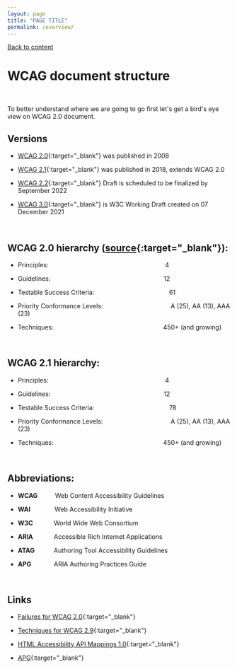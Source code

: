 ```yaml
---
layout: page
title: "PAGE TITLE"
permalink: /overview/
---
```

<link rel="stylesheet" href="/assets/css/style.css?v=07f9abc06ad55cffb2433692575c223659db012e" media="screen"><link rel="stylesheet" href="/css/style.css">
<a class="back-link" href="https://shoshiko.github.io">Back to content</a>
   
<div class="inner" markdown="1">

# WCAG document structure

&nbsp; 

To better understand where we are going to go first let's  get a bird's eye view on WCAG 2.0 document.

## Versions

- [WCAG 2.0](https://www.w3.org/TR/WCAG20/){:target="_blank"} was published in 2008

- [WCAG 2.1](https://www.w3.org/TR/WCAG21/){:target="_blank"} was published in 2018, extends WCAG 2.0

- [WCAG 2.2](https://www.w3.org/TR/WCAG22/){:target="_blank"} Draft is scheduled to be finalized by September 2022

- [WCAG 3.0](https://www.w3.org/TR/wcag-3.0/){:target="_blank"} is W3C Working Draft created on 07 December 2021

&nbsp; 

## WCAG 2.0 hierarchy ([source](https://www.audioeye.com/post/web-content-accessibility-guidelines/){:target="_blank"}):

* Principles: &nbsp; &nbsp; &nbsp; &nbsp; &nbsp; &nbsp; &nbsp; &nbsp; &nbsp; &nbsp; &nbsp; &nbsp; &nbsp; &nbsp; &nbsp; &nbsp; &nbsp; &nbsp; &nbsp; &nbsp; &nbsp; &nbsp; &nbsp; &nbsp; &nbsp; &nbsp; &nbsp; &nbsp;&nbsp; &nbsp; &nbsp; &nbsp; &nbsp; &nbsp;4
  
* Guidelines: &nbsp; &nbsp; &nbsp; &nbsp; &nbsp; &nbsp; &nbsp; &nbsp; &nbsp; &nbsp; &nbsp; &nbsp; &nbsp; &nbsp; &nbsp; &nbsp; &nbsp; &nbsp; &nbsp; &nbsp; &nbsp; &nbsp; &nbsp; &nbsp; &nbsp; &nbsp; &nbsp; &nbsp; &nbsp; &nbsp; &nbsp; &nbsp; 12
  
* Testable Success Criteria:&nbsp; &nbsp; &nbsp; &nbsp; &nbsp; &nbsp; &nbsp; &nbsp; &nbsp; &nbsp;&nbsp;&nbsp;&nbsp;&nbsp;&nbsp;&nbsp;&nbsp;&nbsp;&nbsp;&nbsp;&nbsp;&nbsp;&nbsp;&nbsp;&nbsp;&nbsp;&nbsp;&nbsp;&nbsp;&nbsp;&nbsp;&nbsp;&nbsp;&nbsp;61
  
* Priority Conformance Levels:&nbsp; &nbsp; &nbsp; &nbsp;&nbsp;&nbsp;&nbsp;&nbsp;&nbsp;&nbsp;&nbsp;&nbsp;&nbsp;&nbsp;&nbsp;&nbsp;&nbsp;&nbsp;&nbsp;&nbsp;&nbsp;&nbsp;&nbsp;&nbsp;&nbsp;&nbsp;&nbsp;&nbsp;&nbsp;&nbsp;&nbsp;&nbsp;&nbsp;&nbsp;&nbsp;&nbsp;A (25), AA (13), AAA (23)
  
* Techniques: &nbsp; &nbsp; &nbsp; &nbsp; &nbsp; &nbsp; &nbsp; &nbsp; &nbsp; &nbsp; &nbsp; &nbsp; &nbsp; &nbsp; &nbsp; &nbsp; &nbsp; &nbsp; &nbsp; &nbsp; &nbsp; &nbsp; &nbsp; &nbsp; &nbsp; &nbsp; &nbsp; &nbsp; &nbsp; &nbsp; &nbsp;  450+ (and growing)
  
&nbsp; 

## WCAG 2.1 hierarchy:

* Principles: &nbsp; &nbsp; &nbsp; &nbsp; &nbsp; &nbsp; &nbsp; &nbsp; &nbsp; &nbsp; &nbsp; &nbsp; &nbsp; &nbsp; &nbsp; &nbsp; &nbsp; &nbsp; &nbsp; &nbsp; &nbsp; &nbsp; &nbsp; &nbsp; &nbsp; &nbsp; &nbsp; &nbsp;&nbsp; &nbsp; &nbsp; &nbsp; &nbsp; &nbsp;4
  
* Guidelines: &nbsp; &nbsp; &nbsp; &nbsp; &nbsp; &nbsp; &nbsp; &nbsp; &nbsp; &nbsp; &nbsp; &nbsp; &nbsp; &nbsp; &nbsp; &nbsp; &nbsp; &nbsp; &nbsp; &nbsp; &nbsp; &nbsp; &nbsp; &nbsp; &nbsp; &nbsp; &nbsp; &nbsp; &nbsp; &nbsp; &nbsp; &nbsp; 12
  
* Testable Success Criteria:&nbsp; &nbsp; &nbsp; &nbsp; &nbsp; &nbsp; &nbsp; &nbsp; &nbsp;&nbsp;&nbsp;&nbsp;&nbsp;&nbsp;&nbsp;&nbsp;&nbsp;&nbsp;&nbsp;&nbsp;&nbsp;&nbsp;&nbsp;&nbsp;&nbsp;&nbsp;&nbsp;&nbsp;&nbsp;&nbsp;&nbsp;&nbsp;&nbsp;&nbsp; 78
  
* Priority Conformance Levels:&nbsp; &nbsp; &nbsp; &nbsp;&nbsp;&nbsp;&nbsp;&nbsp;&nbsp;&nbsp;&nbsp;&nbsp;&nbsp;&nbsp;&nbsp;&nbsp;&nbsp;&nbsp;&nbsp;&nbsp;&nbsp;&nbsp;&nbsp;&nbsp;&nbsp;&nbsp;&nbsp;&nbsp;&nbsp;&nbsp;&nbsp;&nbsp;&nbsp;&nbsp;&nbsp;&nbsp;A (25), AA (13), AAA (23)
  
* Techniques: &nbsp; &nbsp; &nbsp; &nbsp; &nbsp; &nbsp; &nbsp; &nbsp; &nbsp; &nbsp; &nbsp; &nbsp; &nbsp; &nbsp; &nbsp; &nbsp; &nbsp; &nbsp; &nbsp; &nbsp; &nbsp; &nbsp; &nbsp; &nbsp; &nbsp; &nbsp; &nbsp; &nbsp; &nbsp; &nbsp; &nbsp;  450+ (and growing)
  
&nbsp; 

## Abbreviations:

- **WCAG** &nbsp; &nbsp; &nbsp;&nbsp;&nbsp;&nbsp;&nbsp;Web Content Accessibility Guidelines

- **WAI**&nbsp; &nbsp; &nbsp; &nbsp; &nbsp; &nbsp; &nbsp; Web Accessibility Initiative

- **W3C**&nbsp; &nbsp; &nbsp; &nbsp; &nbsp; &nbsp; World Wide Web Consortium

- **ARIA** &nbsp; &nbsp; &nbsp; &nbsp; &nbsp; &nbsp;Accessible Rich Internet Applications

- **ATAG** &nbsp; &nbsp; &nbsp; &nbsp; &nbsp;&nbsp;Authoring Tool Accessibility Guidelines

- **APG**&nbsp; &nbsp; &nbsp; &nbsp; &nbsp; &nbsp;&nbsp; ARIA Authoring Practices Guide

&nbsp; 

## Links

- [Failures for WCAG 2.0](https://www.w3.org/TR/WCAG20-TECHS/failures){:target="_blank"}

- [Techniques for WCAG 2.9](https://www.w3.org/TR/WCAG20-TECHS/){:target="_blank"}

- [HTML Accessibility API Mappings 1.0](https://www.w3.org/TR/html-aam-1.0/#accessible-name-and-description-computation){:target="_blank"}

- [APG](https://www.w3.org/WAI/ARIA/apg/practices/landmark-regions/){:target="_blank"}

</div>
